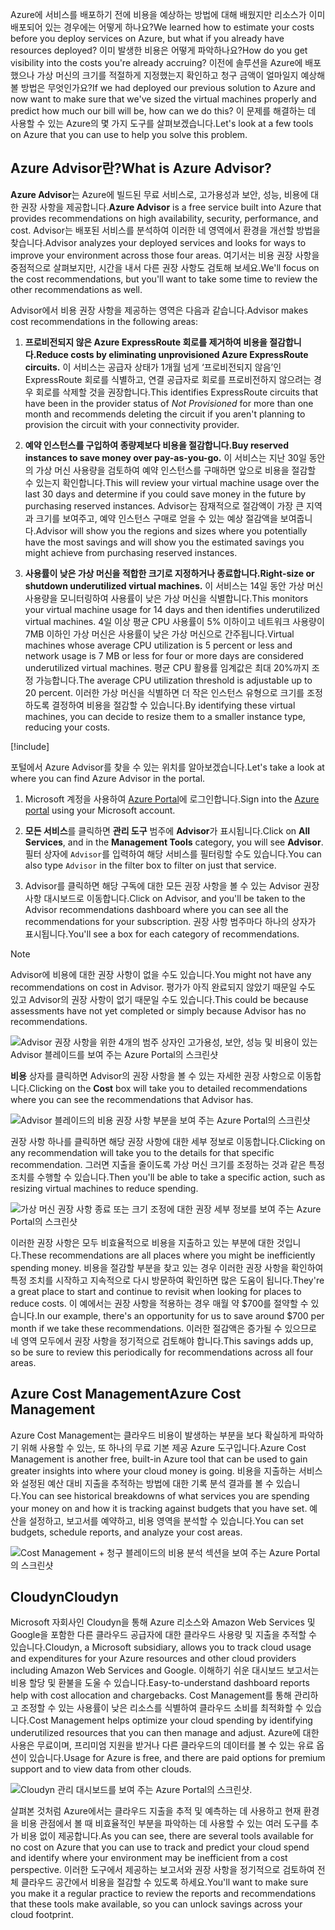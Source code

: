 <span data-ttu-id="26ee8-101">Azure에 서비스를 배포하기 전에 비용을 예상하는 방법에 대해 배웠지만 리소스가 이미 배포되어 있는 경우에는 어떻게 하나요?</span><span class="sxs-lookup"><span data-stu-id="26ee8-101">We learned how to estimate your costs before you deploy services on Azure, but what if you already have resources deployed?</span></span> <span data-ttu-id="26ee8-102">이미 발생한 비용은 어떻게 파악하나요?</span><span class="sxs-lookup"><span data-stu-id="26ee8-102">How do you get visibility into the costs you're already accruing?</span></span> <span data-ttu-id="26ee8-103">이전에 솔루션을 Azure에 배포했으나 가상 머신의 크기를 적절하게 지정했는지 확인하고 청구 금액이 얼마일지 예상해 볼 방법은 무엇인가요?</span><span class="sxs-lookup"><span data-stu-id="26ee8-103">If we had deployed our previous solution to Azure and now want to make sure that we've sized the virtual machines properly and predict how much our bill will be, how can we do this?</span></span> <span data-ttu-id="26ee8-104">이 문제를 해결하는 데 사용할 수 있는 Azure의 몇 가지 도구를 살펴보겠습니다.</span><span class="sxs-lookup"><span data-stu-id="26ee8-104">Let's look at a few tools on Azure that you can use to help you solve this problem.</span></span>

## <a name="what-is-azure-advisor"></a><span data-ttu-id="26ee8-105">Azure Advisor란?</span><span class="sxs-lookup"><span data-stu-id="26ee8-105">What is Azure Advisor?</span></span>

<span data-ttu-id="26ee8-106">**Azure Advisor**는 Azure에 빌드된 무료 서비스로, 고가용성과 보안, 성능, 비용에 대한 권장 사항을 제공합니다.</span><span class="sxs-lookup"><span data-stu-id="26ee8-106">**Azure Advisor** is a free service built into Azure that provides recommendations on high availability, security, performance, and cost.</span></span> <span data-ttu-id="26ee8-107">Advisor는 배포된 서비스를 분석하여 이러한 네 영역에서 환경을 개선할 방법을 찾습니다.</span><span class="sxs-lookup"><span data-stu-id="26ee8-107">Advisor analyzes your deployed services and looks for ways to improve your environment across those four areas.</span></span> <span data-ttu-id="26ee8-108">여기서는 비용 권장 사항을 중점적으로 살펴보지만, 시간을 내서 다른 권장 사항도 검토해 보세요.</span><span class="sxs-lookup"><span data-stu-id="26ee8-108">We'll focus on the cost recommendations, but you'll want to take some time to review the other recommendations as well.</span></span>

<span data-ttu-id="26ee8-109">Advisor에서 비용 권장 사항을 제공하는 영역은 다음과 같습니다.</span><span class="sxs-lookup"><span data-stu-id="26ee8-109">Advisor makes cost recommendations in the following areas:</span></span>

1. <span data-ttu-id="26ee8-110">**프로비전되지 않은 Azure ExpressRoute 회로를 제거하여 비용을 절감합니다.**</span><span class="sxs-lookup"><span data-stu-id="26ee8-110">**Reduce costs by eliminating unprovisioned Azure ExpressRoute circuits.**</span></span>
    <span data-ttu-id="26ee8-111">이 서비스는 공급자 상태가 1개월 넘게 ‘프로비전되지 않음’인 ExpressRoute 회로를 식별하고, 연결 공급자로 회로를 프로비전하지 않으려는 경우 회로를 삭제할 것을 권장합니다.</span><span class="sxs-lookup"><span data-stu-id="26ee8-111">This identifies ExpressRoute circuits that have been in the provider status of *Not Provisioned* for more than one month and recommends deleting the circuit if you aren't planning to provision the circuit with your connectivity provider.</span></span>

1. <span data-ttu-id="26ee8-112">**예약 인스턴스를 구입하여 종량제보다 비용을 절감합니다.**</span><span class="sxs-lookup"><span data-stu-id="26ee8-112">**Buy reserved instances to save money over pay-as-you-go.**</span></span>
    <span data-ttu-id="26ee8-113">이 서비스는 지난 30일 동안의 가상 머신 사용량을 검토하여 예약 인스턴스를 구매하면 앞으로 비용을 절감할 수 있는지 확인합니다.</span><span class="sxs-lookup"><span data-stu-id="26ee8-113">This will review your virtual machine usage over the last 30 days and determine if you could save money in the future by purchasing reserved instances.</span></span> <span data-ttu-id="26ee8-114">Advisor는 잠재적으로 절감액이 가장 큰 지역과 크기를 보여주고, 예약 인스턴스 구매로 얻을 수 있는 예상 절감액을 보여줍니다.</span><span class="sxs-lookup"><span data-stu-id="26ee8-114">Advisor will show you the regions and sizes where you potentially have the most savings and will show you the estimated savings you might achieve from purchasing reserved instances.</span></span>

1. <span data-ttu-id="26ee8-115">**사용률이 낮은 가상 머신을 적합한 크기로 지정하거나 종료합니다.**</span><span class="sxs-lookup"><span data-stu-id="26ee8-115">**Right-size or shutdown underutilized virtual machines.**</span></span>
    <span data-ttu-id="26ee8-116">이 서비스는 14일 동안 가상 머신 사용량을 모니터링하여 사용률이 낮은 가상 머신을 식별합니다.</span><span class="sxs-lookup"><span data-stu-id="26ee8-116">This monitors your virtual machine usage for 14 days and then identifies underutilized virtual machines.</span></span> <span data-ttu-id="26ee8-117">4일 이상 평균 CPU 사용률이 5% 이하이고 네트워크 사용량이 7MB 이하인 가상 머신은 사용률이 낮은 가상 머신으로 간주됩니다.</span><span class="sxs-lookup"><span data-stu-id="26ee8-117">Virtual machines whose average CPU utilization is 5 percent or less and network usage is 7 MB or less for four or more days are considered underutilized virtual machines.</span></span> <span data-ttu-id="26ee8-118">평균 CPU 활용률 임계값은 최대 20%까지 조정 가능합니다.</span><span class="sxs-lookup"><span data-stu-id="26ee8-118">The average CPU utilization threshold is adjustable up to 20 percent.</span></span> <span data-ttu-id="26ee8-119">이러한 가상 머신을 식별하면 더 작은 인스턴스 유형으로 크기를 조정하도록 결정하여 비용을 절감할 수 있습니다.</span><span class="sxs-lookup"><span data-stu-id="26ee8-119">By identifying these virtual machines, you can decide to resize them to a smaller instance type, reducing your costs.</span></span>

[!include[](../../../includes/azure-free-trial-note.md)]

<span data-ttu-id="26ee8-120">포털에서 Azure Advisor를 찾을 수 있는 위치를 알아보겠습니다.</span><span class="sxs-lookup"><span data-stu-id="26ee8-120">Let's take a look at where you can find Azure Advisor in the portal.</span></span> 

1. <span data-ttu-id="26ee8-121">Microsoft 계정을 사용하여 [Azure Portal](https://portal.azure.com?azure-portal=true)에 로그인합니다.</span><span class="sxs-lookup"><span data-stu-id="26ee8-121">Sign into the [Azure portal](https://portal.azure.com?azure-portal=true) using your Microsoft account.</span></span> 

1. <span data-ttu-id="26ee8-122">**모든 서비스**를 클릭하면 **관리 도구** 범주에 **Advisor**가 표시됩니다.</span><span class="sxs-lookup"><span data-stu-id="26ee8-122">Click on **All Services**, and in the **Management Tools** category, you will see **Advisor**.</span></span> <span data-ttu-id="26ee8-123">필터 상자에 `Advisor`를 입력하여 해당 서비스를 필터링할 수도 있습니다.</span><span class="sxs-lookup"><span data-stu-id="26ee8-123">You can also type `Advisor` in the filter box to filter on just that service.</span></span>

1. <span data-ttu-id="26ee8-124">Advisor를 클릭하면 해당 구독에 대한 모든 권장 사항을 볼 수 있는 Advisor 권장 사항 대시보드로 이동합니다.</span><span class="sxs-lookup"><span data-stu-id="26ee8-124">Click on Advisor, and you'll be taken to the Advisor recommendations dashboard where you can see all the recommendations for your subscription.</span></span> <span data-ttu-id="26ee8-125">권장 사항 범주마다 하나의 상자가 표시됩니다.</span><span class="sxs-lookup"><span data-stu-id="26ee8-125">You'll see a box for each category of recommendations.</span></span>

> [!NOTE]
> <span data-ttu-id="26ee8-126">Advisor에 비용에 대한 권장 사항이 없을 수도 있습니다.</span><span class="sxs-lookup"><span data-stu-id="26ee8-126">You might not have any recommendations on cost in Advisor.</span></span> <span data-ttu-id="26ee8-127">평가가 아직 완료되지 않았기 때문일 수도 있고 Advisor의 권장 사항이 없기 때문일 수도 있습니다.</span><span class="sxs-lookup"><span data-stu-id="26ee8-127">This could be because assessments have not yet completed or simply because Advisor has no recommendations.</span></span>

![Advisor 권장 사항을 위한 4개의 범주 상자인 고가용성, 보안, 성능 및 비용이 있는 Advisor 블레이드를 보여 주는 Azure Portal의 스크린샷](../media/3-advisor-recommendations.png)

<span data-ttu-id="26ee8-129">**비용** 상자를 클릭하면 Advisor의 권장 사항을 볼 수 있는 자세한 권장 사항으로 이동합니다.</span><span class="sxs-lookup"><span data-stu-id="26ee8-129">Clicking on the **Cost** box will take you to detailed recommendations where you can see the recommendations that Advisor has.</span></span>

![Advisor 블레이드의 비용 권장 사항 부분을 보여 주는 Azure Portal의 스크린샷](../media/3-advisor-cost-recommendations.png)

<span data-ttu-id="26ee8-131">권장 사항 하나를 클릭하면 해당 권장 사항에 대한 세부 정보로 이동합니다.</span><span class="sxs-lookup"><span data-stu-id="26ee8-131">Clicking on any recommendation will take you to the details for that specific recommendation.</span></span> <span data-ttu-id="26ee8-132">그러면 지출을 줄이도록 가상 머신 크기를 조정하는 것과 같은 특정 조치를 수행할 수 있습니다.</span><span class="sxs-lookup"><span data-stu-id="26ee8-132">Then you'll be able to take a specific action, such as resizing virtual machines to reduce spending.</span></span>

![가상 머신 권장 사항 종료 또는 크기 조정에 대한 권장 세부 정보를 보여 주는 Azure Portal의 스크린샷](../media/3-advisor-resize-vm.png)

<span data-ttu-id="26ee8-134">이러한 권장 사항은 모두 비효율적으로 비용을 지출하고 있는 부분에 대한 것입니다.</span><span class="sxs-lookup"><span data-stu-id="26ee8-134">These recommendations are all places where you might be inefficiently spending money.</span></span> <span data-ttu-id="26ee8-135">비용을 절감할 부분을 찾고 있는 경우 이러한 권장 사항을 확인하여 특정 조치를 시작하고 지속적으로 다시 방문하여 확인하면 많은 도움이 됩니다.</span><span class="sxs-lookup"><span data-stu-id="26ee8-135">They're a great place to start and continue to revisit when looking for places to reduce costs.</span></span> <span data-ttu-id="26ee8-136">이 예에서는 권장 사항을 적용하는 경우 매월 약 $700를 절약할 수 있습니다.</span><span class="sxs-lookup"><span data-stu-id="26ee8-136">In our example, there's an opportunity for us to save around $700 per month if we take these recommendations.</span></span> <span data-ttu-id="26ee8-137">이러한 절감액은 증가될 수 있으므로 네 영역 모두에서 권장 사항을 정기적으로 검토해야 합니다.</span><span class="sxs-lookup"><span data-stu-id="26ee8-137">This savings adds up, so be sure to review this periodically for recommendations across all four areas.</span></span>

## <a name="azure-cost-management"></a><span data-ttu-id="26ee8-138">Azure Cost Management</span><span class="sxs-lookup"><span data-stu-id="26ee8-138">Azure Cost Management</span></span>

<span data-ttu-id="26ee8-139">Azure Cost Management는 클라우드 비용이 발생하는 부분을 보다 확실하게 파악하기 위해 사용할 수 있는, 또 하나의 무료 기본 제공 Azure 도구입니다.</span><span class="sxs-lookup"><span data-stu-id="26ee8-139">Azure Cost Management is another free, built-in Azure tool that can be used to gain greater insights into where your cloud money is going.</span></span> <span data-ttu-id="26ee8-140">비용을 지출하는 서비스와 설정된 예산 대비 지출을 추적하는 방법에 대한 기록 분석 결과를 볼 수 있습니다.</span><span class="sxs-lookup"><span data-stu-id="26ee8-140">You can see historical breakdowns of what services you are spending your money on and how it is tracking against budgets that you have set.</span></span> <span data-ttu-id="26ee8-141">예산을 설정하고, 보고서를 예약하고, 비용 영역을 분석할 수 있습니다.</span><span class="sxs-lookup"><span data-stu-id="26ee8-141">You can set budgets, schedule reports, and analyze your cost areas.</span></span>

![Cost Management + 청구 블레이드의 비용 분석 섹션을 보여 주는 Azure Portal의 스크린샷](../media/3-cost-management.png)

## <a name="cloudyn"></a><span data-ttu-id="26ee8-143">Cloudyn</span><span class="sxs-lookup"><span data-stu-id="26ee8-143">Cloudyn</span></span>

<span data-ttu-id="26ee8-144">Microsoft 자회사인 Cloudyn을 통해 Azure 리소스와 Amazon Web Services 및 Google을 포함한 다른 클라우드 공급자에 대한 클라우드 사용량 및 지출을 추적할 수 있습니다.</span><span class="sxs-lookup"><span data-stu-id="26ee8-144">Cloudyn, a Microsoft subsidiary, allows you to track cloud usage and expenditures for your Azure resources and other cloud providers including Amazon Web Services and Google.</span></span> <span data-ttu-id="26ee8-145">이해하기 쉬운 대시보드 보고서는 비용 할당 및 환불을 도울 수 있습니다.</span><span class="sxs-lookup"><span data-stu-id="26ee8-145">Easy-to-understand dashboard reports help with cost allocation and chargebacks.</span></span> <span data-ttu-id="26ee8-146">Cost Management를 통해 관리하고 조정할 수 있는 사용률이 낮은 리소스를 식별하여 클라우드 소비를 최적화할 수 있습니다.</span><span class="sxs-lookup"><span data-stu-id="26ee8-146">Cost Management helps optimize your cloud spending by identifying underutilized resources that you can then manage and adjust.</span></span> <span data-ttu-id="26ee8-147">Azure에 대한 사용은 무료이며, 프리미엄 지원을 받거나 다른 클라우드의 데이터를 볼 수 있는 유료 옵션이 있습니다.</span><span class="sxs-lookup"><span data-stu-id="26ee8-147">Usage for Azure is free, and there are paid options for premium support and to view data from other clouds.</span></span>

![Cloudyn 관리 대시보드를 보여 주는 Azure Portal의 스크린샷.](../media/3-cloudyn-mgt-dash.png)

<span data-ttu-id="26ee8-149">살펴본 것처럼 Azure에서는 클라우드 지출을 추적 및 예측하는 데 사용하고 현재 환경을 비용 관점에서 볼 때 비효율적인 부분을 파악하는 데 사용할 수 있는 여러 도구를 추가 비용 없이 제공합니다.</span><span class="sxs-lookup"><span data-stu-id="26ee8-149">As you can see, there are several tools available for no cost on Azure that you can use to track and predict your cloud spend and identify where your environment may be inefficient from a cost perspective.</span></span> <span data-ttu-id="26ee8-150">이러한 도구에서 제공하는 보고서와 권장 사항을 정기적으로 검토하여 전체 클라우드 공간에서 비용을 절감할 수 있도록 하세요.</span><span class="sxs-lookup"><span data-stu-id="26ee8-150">You'll want to make sure you make it a regular practice to review the reports and recommendations that these tools make available, so you can unlock savings across your cloud footprint.</span></span>